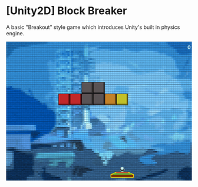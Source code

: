 # [Unity2D] Block Breaker

A basic "Breakout" style game which introduces Unity's built in physics engine.

![](https://github.com/gerardbaholli/Unity2D-Block-Breaker-Udemy/blob/main/Recordings/movie.gif)

